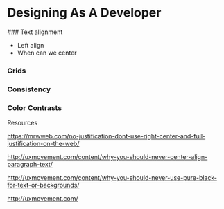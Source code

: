 # Designing As A Developer

### Text alignment
* Left align 
* When can we center

### Grids

### Consistency

### Color Contrasts

Resources

https://mrwweb.com/no-justification-dont-use-right-center-and-full-justification-on-the-web/

http://uxmovement.com/content/why-you-should-never-center-align-paragraph-text/

http://uxmovement.com/content/why-you-should-never-use-pure-black-for-text-or-backgrounds/

http://uxmovement.com/ 
